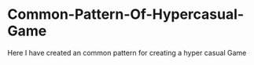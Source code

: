 # Common-Pattern-Of-Hypercasual-Game
Here I have created an common pattern for creating a hyper casual Game
